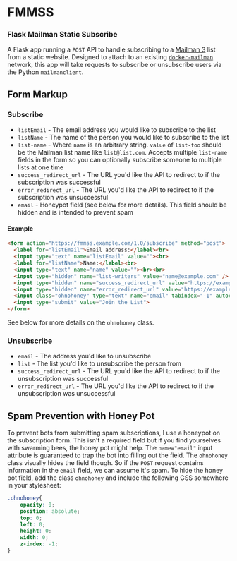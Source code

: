 # FMMSS

### Flask Mailman Static Subscribe

A Flask app running a `POST` API to handle subscribing to a [Mailman
3](https://gitlab.com/mailman/mailman) list from a static website. Designed to
attach to an existing
[`docker-mailman`](https://asynchronous.in/docker-mailman/) network, this app
will take requests to subscribe or unsubscribe users via the Python
`mailmanclient`.

## Form Markup

### Subscribe

*  `listEmail` - The email address you would like to subscribe to the list
*  `listName` - The name of the person you would like to subscribe to the list
*  `list-name` - Where `name` is an arbitrary string. `value` of `list-foo`
   should be the Mailman list name like `list@list.com`. Accepts multiple
   `list-name` fields in the form so you can optionally subscribe someone to
   multiple lists at one time
*  `success_redirect_url` - The URL you'd like the API to redirect to if the
   subscription was successful
*  `error_redirect_url` - The URL you'd like the API to redirect to if the subscription
   was unsuccessful
*  `email` - Honeypot field (see below for more details). This field should be
   hidden and is intended to prevent spam

#### Example

```html
<form action="https://fmmss.example.com/1.0/subscribe" method="post">
  <label for="listEmail">Email address:</label><br>
  <input type="text" name="listEmail" value=""><br>
  <label for="listName">Name:</label><br>
  <input type="text" name="name" value=""><br><br>
  <input type="hidden" name="list-writers" value="name@example.com" />
  <input type="hidden" name="success_redirect_url" value="https://example.com/subscribe-success.html">
  <input type="hidden" name="error_redirect_url" value="https://example.com/subscribe-error.html">
  <input class="ohnohoney" type="text" name="email" tabindex="-1" autocomplete="off">
  <input type="submit" value="Join the List">
</form>
```

See below for more details on the `ohnohoney` class.

### Unsubscribe

*  `email` - The address you'd like to unsubscribe
*  `list` - The list you'd like to unsubscribe the person from
*  `success_redirect_url` - The URL you'd like the API to redirect to if the
   unsubscription was successful
*  `error_redirect_url` - The URL you'd like the API to redirect to if the unsubscription
   was unsuccessful

## Spam Prevention with Honey Pot

To prevent bots from submitting spam subscriptions, I use a honeypot on the
subscription form. This isn't a required field but if you find yourselves with
swarming bees, the honey pot might help. The `name="email"` input attribute is
guaranteed to trap the bot into filling out the field. The `ohnohoney` class
visually hides the field though. So if the `POST` request contains information
in the `email` field, we can assume it's spam. To hide the honey pot field, add
the class `ohnohoney` and include the following CSS somewhere in your
stylesheet:

```css
.ohnohoney{
    opacity: 0;
    position: absolute;
    top: 0;
    left: 0;
    height: 0;
    width: 0;
    z-index: -1;
}
```
